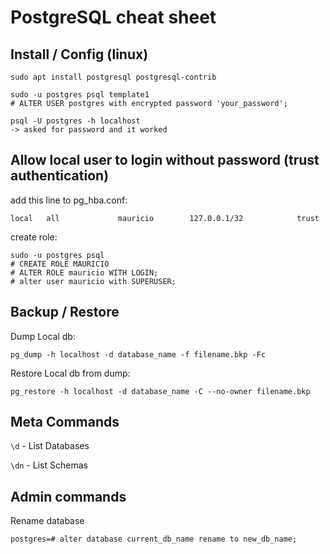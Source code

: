 # PostgreSQL cheat sheet

## Install / Config (linux)

```
sudo apt install postgresql postgresql-contrib

sudo -u postgres psql template1
# ALTER USER postgres with encrypted password 'your_password';

psql -U postgres -h localhost
-> asked for password and it worked
```

## Allow local user to login without password (trust authentication)

add this line to pg_hba.conf:
```
local   all             mauricio        127.0.0.1/32            trust
```

create role:
```
sudo -u postgres psql
# CREATE ROLE MAURICIO
# ALTER ROLE mauricio WITH LOGIN;
# alter user mauricio with SUPERUSER;
```

## Backup / Restore

Dump Local db:

```pg_dump -h localhost -d database_name -f filename.bkp -Fc```

Restore Local db from dump:

```pg_restore -h localhost -d database_name -C --no-owner filename.bkp```

## Meta Commands

`\d` - List Databases

`\dn` - List Schemas

## Admin commands

Rename database

```postgres=# alter database current_db_name rename to new_db_name;```
